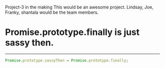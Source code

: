 Project-3 in the making
This would be an awesome project.
Lindsay, Joe, Franky, shantala would be the team members.

# Promise.prototype.finally is just sassy then.

---

```js
Promise.prototype.sassyThen = Promise.prototype.finally;
```
